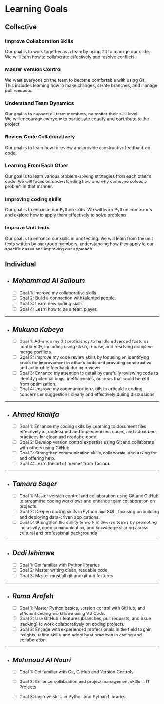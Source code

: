 # Learning Goals

## Collective

### Improve Collaboration Skills  

Our goal is to work together as a team by using Git to manage our code.  
We will learn how to collaborate effectively and resolve conflicts.

### Master Version Control  

We want everyone on the team to become comfortable with using Git.  
This includes learning how to make changes, create branches, and manage pull requests.

### Understand Team Dynamics  

Our goal is to support all team members, no matter their skill level.  
We will encourage everyone to participate equally and contribute to the project.

### Review Code Collaboratively  

Our goal is to learn how to review and provide constructive feedback on code.

### Learning From Each Other  

Our goal is to learn various problem-solving strategies from each other’s code.
We will focus on understanding how and why someone solved a problem in that manner.

### Improving coding skills

Our goal is to enhance our Python skills.
We will learn Python commands
and explore how to apply them effectively to solve problems.

### Improve Unit tests

Our goal is to enhance our skills in unit testing.
We will learn from the unit tests written by our group members,
understanding how they apply to our specific cases and improving our approach.

## Individual

- ## _Mohammad Al Salloum_

  - [ ] Goal 1: Improve my collaborative skills.
  - [ ] Goal 2: Build a connection with talented people.
  - [ ] Goal 3: Learn new coding skills.
  - [ ] Goal 4: Learn how to be a team player.

---

- ## _Mukuna Kabeya_

  - [ ] Goal 1: Advance my Git proficiency to handle advanced features confidently,
  including using stash, rebase, and resolving complex- merge conflicts.
  - [ ] Goal 2: Improve my code review skills by focusing on identifying areas for
    improvement in other's code and providing constructive
  and actionable feedback during reviews.
  - [ ] Goal 3: Enhance my attention to detail
    by carefully reviewing code to identify potential bugs,
    inefficiencies, or areas that could benefit from optimization.
  - [ ] Goal 4: Improve my communication skills to articulate coding concerns
    or suggestions clearly and effectively during discussions.

---

- ## _Ahmed Khalifa_

  - [ ] Goal 1: Enhance my coding skills by Learning to document files
  effectively to,
understand and implement test cases, and
 adopt best practices for clean and
readable code.
  - [ ] Goal 2: Develop version control expertise
    using Git and collaborate with others using GitHub.
  - [ ] Goal 3: Strengthen communication skills, collaborate,
    and asking for and offering help.
  - [ ] Goal 4: Learn the art of memes from Tamara.

---

- ## _Tamara Saqer_

  - [ ] Goal 1: Master version control and collaboration using Git and GitHub to
  streamline coding workflows and enhance team collaboration on projects.
  - [ ] Goal 2: Deepen coding skills in Python and SQL, focusing on building and
  deploying data-driven applications.
  - [ ] Goal 3: Strengthen the ability to work in diverse teams by promoting inclusivity,
   open communication, and knowledge sharing across cultural and professional backgrounds
  
---

- ## _Dadi Ishimwe_

  - [ ] Goal 1: Get familiar with Python libraries
  - [ ] Goal 2: Master writing clean, readable code
  - [ ] Goal 3: Master most/all git and github features
  
---

- ## _Rama Arafeh_

  - [ ] Goal 1: Master Python basics, version control with GitHub,
        and efficient coding workflows using VS Code.
  - [ ] Goal 2: Use GitHub's features (branches, pull requests, and issue tracking)
        to work collaboratively on coding projects.
  - [ ] Goal 3: Engage with experienced professionals in the field to gain insights,
         refine skills, and adopt best practices in coding and collaboration.
  
---

- ## _Mahmoud Al Nouri_

  - [ ] Goal 1: Get familiar with Git, GitHub and Version Controls
  - [ ] Goal 2: Enhance collabration and project management skills in IT Projects
  - [ ] Goal 3: Improve skills in Python and Python Libraries
  
